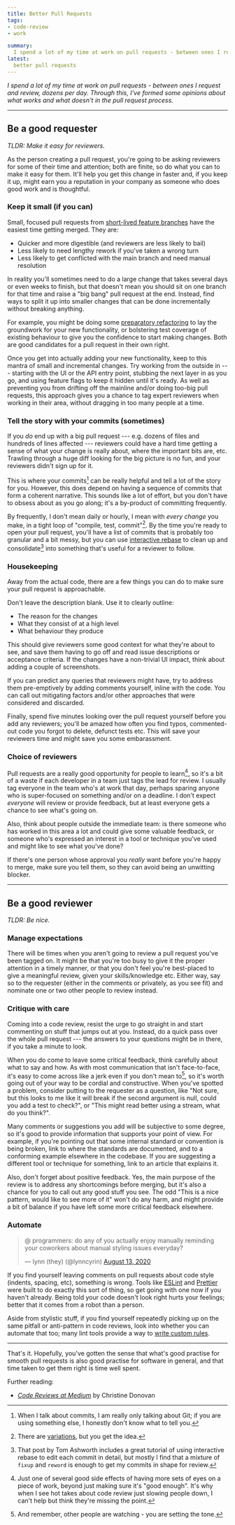 ```yaml
---
title: Better Pull Requests
tags:
- code-review
- work

summary:
  I spend a lot of my time at work on pull requests - between ones I request and review, dozens per day. Through this, I've formed some opinions about what works and what doesn't in the pull request process.
latest:
  better pull requests
---
```


*I spend a lot of my time at work on pull requests - between ones I request and review, dozens per day. Through this, I've formed some opinions about what works and what doesn't in the pull request process.*

- - - 
    
## Be a good requester

*TLDR: Make it easy for reviewers.*

As the person creating a pull request, you're going to be asking reviewers for some of their time and attention; both are finite, so do what you can to make it easy for them. It'll help you get this change in faster and, if you keep it up, might earn you a reputation in your company as someone who does good work and is thoughtful.

### Keep it small (if you can)

Small, focused pull requests from [short-lived feature branches](https://trunkbaseddevelopment.com/short-lived-feature-branches/) have the easiest time getting merged. They are:

- Quicker and more digestible (and reviewers are less likely to bail)
- Less likely to need lengthy rework if you've taken a wrong turn
- Less likely to get conflicted with the main branch and need manual resolution

In reality you'll sometimes need to do a large change that takes several days or even weeks to finish, but that doesn't mean you should sit on one branch for that time and raise a "big bang" pull request at the end. Instead, find ways to split it up into smaller changes that can be done incrementally without breaking anything.

For example, you might be doing some [preparatory refactoring](https://martinfowler.com/articles/preparatory-refactoring-example.html) to lay the groundwork for your new functionality, or bolstering test coverage of existing behaviour to give you the confidence to start making changes. Both are good candidates for a pull request in their own right.

Once you get into actually adding your new functionality, keep to this mantra of small and incremental changes. Try working from the outside in --- starting with the UI or the API entry point, stubbing the next layer in as you go, and using feature flags to keep it hidden until it's ready. As well as preventing you from drifting off the mainline and/or doing too-big pull requests, this approach gives you a chance to tag expert reviewers when working in their area, without dragging in too many people at a time.

### Tell the story with your commits (sometimes)

If you _do_ end up with a big pull request --- e.g. dozens of files and hundreds of lines affected --- reviewers could have a hard time getting a sense of what your change is really about, where the important bits are, etc. Trawling through a huge diff looking for the big picture is no fun, and your reviewers didn't sign up for it.

This is where your commits[^onlygit] can be really helpful and tell a lot of the story for you. However, this does depend on having a sequence of commits that form a coherent narrative. This sounds like a lot of effort, but you don't have to obsess about as you go along; it's a by-product of committing frequently.

[^onlygit]: When I talk about commits, I am really only talking about Git; if you are using something else, I honestly don't know what to tell you.

By frequently, I don't mean daily or hourly, I mean with _every change_ you make, in a tight loop of "compile, test, commit"[^compiletestcommit]. By the time you're ready to open your pull request, you'll have a list of commits that is probably too granular and a bit messy, but you can use [interactive rebase](https://tgvashworth.com/2014/02/24/rebase-you-interactively-for-great-good.html) to clean up and consolidate[^moarrebase] into something that's useful for a reviewer to follow.

[^compiletestcommit]: There are [variations](https://medium.com/@kentbeck_7670/test-commit-revert-870bbd756864), but you get the idea.

[^moarrebase]: That post by Tom Ashworth includes a great tutorial of using interactive rebase to edit each commit in detail, but mostly I find that a mixture of `fixup` and `reword` is enough to get my commits in shape for review.

### Housekeeping

Away from the actual code, there are a few things you can do to make sure your pull request is approachable.

Don't leave the description blank. Use it to clearly outline:

- The reason for the changes
- What they consist of at a high level
- What behaviour they produce

This should give reviewers some good context for what they're about to see, and save them having to go off and read issue descriptions or acceptance criteria. If the changes have a non-trivial UI impact, think about adding a couple of screenshots.

If you can predict any queries that reviewers might have, try to address them pre-emptively by adding comments yourself, inline with the code. You can call out mitigating factors and/or other approaches that were considered and discarded.

Finally, spend five minutes looking over the pull request yourself before you add any reviewers; you'll be amazed how often you find typos, commented-out code you forgot to delete, defunct tests etc. This will save your reviewers time and might save you some embarassment.

### Choice of reviewers

Pull requests are a really good opportunity for people to learn[^notjustagate], so it's a bit of a waste if each developer in a team just tags the lead for review. I usually tag everyone in the team who's at work that day, perhaps sparing anyone who is super-focused on something and/or on a deadline. I don't expect _everyone_ will review or provide feedback, but at least everyone gets a chance to see what's going on.

[^notjustagate]: Just one of several good side effects of having more sets of eyes on a piece of work, beyond just making sure it's "good enough". It's why when I see hot takes about code review just slowing people down, I can't help but think they're missing the point.

Also, think about people outside the immediate team: is there someone who has worked in this area a lot and could give some valuable feedback, or someone who's expressed an interest in a tool or technique you've used and might like to see what you've done?

If there's one person whose approval you _really_ want before you're happy to merge, make sure you tell them, so they can avoid being an unwitting blocker.

- - - 

## Be a good reviewer

*TLDR: Be nice.*

### Manage expectations

There will be times when you aren't going to review a pull request you've been tagged on. It might be that you're too busy to give it the proper attention in a timely manner, or that you don't feel you're best-placed to give a meaningful review, given your skills/knowledge etc. Either way, say so to the requester (either in the comments or privately, as you see fit) and nominate one or two other people to review instead.

### Critique with care

Coming into a code review, resist the urge to go straight in and start commenting on stuff that jumps out at you. Instead, do a quick pass over the whole pull request --- the answers to your questions might be in there, if you take a minute to look.

When you do come to leave some critical feedback, think carefully about what to say and how. As with most communication that isn't face-to-face, it's easy to come across like a jerk even if you don't mean to[^tone], so it's worth going out of your way to be cordial and constructive. When you've spotted a problem, consider putting to the requester as a question, like "Not sure, but this looks to me like it will break if the second argument is null, could you add a test to check?", or "This might read better using a stream, what do you think?".

[^tone]: And remember, other people are watching - you are setting the tone.

Many comments or suggestions you add will be subjective to some degree, so it's good to provide information that supports your point of view. For example, if you're pointing out that some internal standard or convention is being broken, link to where the standards are documented, and to a conforming example elsewhere in the codebase. If you are suggesting a different tool or technique for something, link to an article that explains it.

Also, don't forget about positive feedback. Yes, the main purpose of the review is to address any shortcomings before merging, but it's also a chance for you to call out any good stuff you see. The odd "This is a nice pattern, would like to see more of it" won't do any harm, and might provide a bit of balance if you have left some more critical feedback elsewhere.

### Automate

<blockquote class="twitter-tweet"><p lang="en" dir="ltr">@ programmers: do any of you actually enjoy manually reminding your coworkers about manual styling issues everyday?</p>&mdash; lynn (they) (@lynncyrin) <a href="https://twitter.com/lynncyrin/status/1293981514644910081?ref_src=twsrc%5Etfw">August 13, 2020</a></blockquote>

If you find yourself leaving comments on pull requests about code style (indents, spacing, etc), something is wrong. Tools like [ESLint](https://eslint.org/) and [Prettier](https://prettier.io/) were built to do exactly this sort of thing, so get going with one now if you haven't already. Being told your code doesn't look right hurts your feelings; better that it comes from a robot than a person.

Aside from stylistic stuff, if you find yourself repeatedly picking up on the same pitfall or anti-pattern in code reviews, look into whether you can automate that too; many lint tools provide a way to [write custom rules](https://whiteclarkegroup.github.io/liquibase-linter/docs/custom-rules).

- - -

That's it. Hopefully, you've gotten the sense that what's good practise for smooth pull requests is also good practise for software in general, and that time taken to get them right is time well spent.

Further reading:

- [_Code Reviews at Medium_](https://medium.engineering/code-reviews-at-medium-bed2c0dce13a) by Christine Donovan
